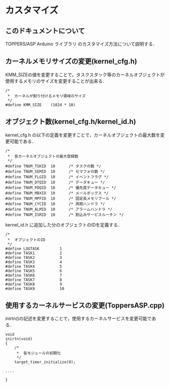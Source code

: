# カスタマイズ

## このドキュメントについて
TOPPERS/ASP Arduino ライブラリ のカスタマイズ方法について説明する．

## カーネルメモリサイズの変更(kernel_cfg.h)
KMM_SIZEの値を変更することで，タスクスタック等のカーネルオブジェクトが使用するメモリのサイズを変更することが出来る．

```
/*
 *  カーネルが割り付けるメモリ領域のサイズ
 */
#define	KMM_SIZE	(1024 * 10)
```

## オブジェクト数(kernel_cfg.h/kernel_id.h)

kernel_cfg.h の以下の定義を変更すことで，カーネルオブジェクトの最大数を変更可能である．

```
/*
 *  各カーネルオブジェクトの最大登録数
 */
#define TNUM_TSKID	10		/* タスクの数 */
#define TNUM_SEMID	10		/* セマフォの数 */
#define TNUM_FLGID	10		/* イベントフラグ */
#define TNUM_DTQID	10		/* データキュー */
#define TNUM_PDQID	10		/* 優先度データキュー */
#define TNUM_MBXID	10		/* メールボックス */
#define TNUM_MPFID	10		/* 固定長メモリプール */
#define TNUM_CYCID	10		/* 周期ハンドラ */
#define TNUM_ALMID	10		/* アラームハンドラ */
#define TNUM_ISRID	10		/* 割込みサービスルーチン */
```

kernel_id.h に追加した分のオブジェクトのIDを定義する．

```
/*
 *  オブジェクトのID
 */
#define LOGTASK			1
#define TASK1			2
#define TASK2			3
#define TASK3			4
#define TASK4			5
#define TASK5			6
#define TASK6			7
#define TASK7			8
#define TASK8			9
#define TASK9			10
```

## 使用するカーネルサービスの変更(ToppersASP.cpp)

inirtn()の記述を変更することで，使用するカーネルサービスを変更可能である．

```
void
inirtn(void)
{
	/*
	 *  各モジュールの初期化
	 */
	target_timer_initialize(0);

....

}
```


